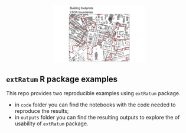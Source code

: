<p align="center">
  <img width="250" src="img_Liverpool.png">
</p>

## `extRatum` R package examples
This repo provides two reproducible examples using `extRatum` package.

- in `code` folder you can find the notebooks with the code needed to reproduce the results;
- in `outputs` folder you can find the resulting outputs to explore the of usability of `extRatum` package.